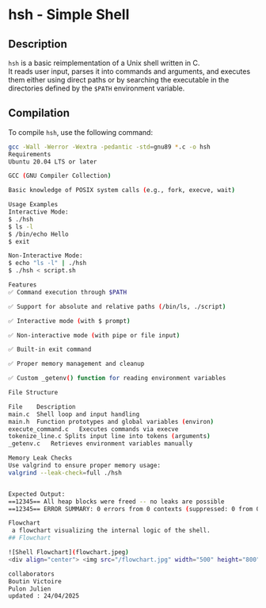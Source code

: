# hsh - Simple Shell

## Description

`hsh` is a basic reimplementation of a Unix shell written in C.  
It reads user input, parses it into commands and arguments, and executes them either using direct paths or by searching the executable in the directories defined by the `$PATH` environment variable.

## Compilation

To compile `hsh`, use the following command:

```sh
gcc -Wall -Werror -Wextra -pedantic -std=gnu89 *.c -o hsh
Requirements
Ubuntu 20.04 LTS or later

GCC (GNU Compiler Collection)

Basic knowledge of POSIX system calls (e.g., fork, execve, wait)

Usage Examples
Interactive Mode:
$ ./hsh
$ ls -l
$ /bin/echo Hello
$ exit

Non-Interactive Mode:
$ echo "ls -l" | ./hsh
$ ./hsh < script.sh

Features
✅ Command execution through $PATH

✅ Support for absolute and relative paths (/bin/ls, ./script)

✅ Interactive mode (with $ prompt)

✅ Non-interactive mode (with pipe or file input)

✅ Built-in exit command

✅ Proper memory management and cleanup

✅ Custom _getenv() function for reading environment variables

File Structure

File	Description
main.c	Shell loop and input handling
main.h	Function prototypes and global variables (environ)
execute_command.c	Executes commands via execve
tokenize_line.c	Splits input line into tokens (arguments)
_getenv.c	Retrieves environment variables manually

Memory Leak Checks
Use valgrind to ensure proper memory usage:
valgrind --leak-check=full ./hsh


Expected Output:
==12345== All heap blocks were freed -- no leaks are possible
==12345== ERROR SUMMARY: 0 errors from 0 contexts (suppressed: 0 from 0)

Flowchart
 a flowchart visualizing the internal logic of the shell.
## Flowchart

![Shell Flowchart](flowchart.jpeg)
<div align="center"> <img src="/flowchart.jpg" width="500" height="800"> </div>

collaborators
Boutin Victoire
Pulon Julien
updated : 24/04/2025
